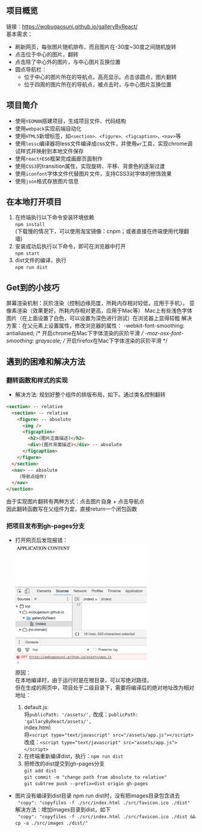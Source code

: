 ## 项目概览
链接：https://wobugaosuni.github.io/galleryByReact/ <br />
基本需求：
- 刷新网页，每张图片随机排布，而且图片在-30度~30度之间随机旋转
- 点击位于中心的图片，翻转
- 点击除了中心外的图片，与中心图片互换位置
- 圆点导航栏：
  - 位于中心的图片所在的导航点，高亮显示。点击该圆点，图片翻转
  - 位于四周的图片所在的导航点，被点击时，与中心图片互换位置

## 项目简介
- 使用`YEOMAN`搭建项目，生成项目文件、代码结构
- 使用`webpack`实现前端自动化
- 使用`HTML5`新增标签，如`<section>、<figure>、<figcaption>、<nav>`等
- 使用`lessc`编译器将less文件编译成css文件，并使用`wr`工具，实现chrome调试样式并映射到本地文件保存
- 使用`react+ES6`框架完成画廊页面制作
- 使用`CSS3`的transition属性，实现旋转、平移、背景色的逐渐过渡
- 使用`iconfont`字体文件代替图片文件，支持CSS3对字体的修饰效果
- 使用`json`格式存放图片信息

## 在本地打开项目
1. 在终端执行以下命令安装环境依赖 <br />
  `npm install` <br />
  (下载慢的情况下，可以使用淘宝镜像：cnpm；或者直接在终端使用代理翻墙)
2. 安装成功后执行以下命令，即可在浏览器中打开 <br />
  `npm start`
3. dist文件的编译，执行 <br />
  `npm run dist`

## Get到的小技巧
屏幕渲染机制：灰阶渲染（控制边缘亮度，所耗内存相对较低，应用于手机）。 亚像素渲染（效果更好，所耗内存相对更高，应用于Mac等）
Mac上有些浅色字体图片（在上面设置了白色，可以设置为深色进行测试）在浏览器上显得较粗
解决方案：在父元素上设置属性，修改浏览器的属性：
-webkit-font-smoothing: antialiased; /* 开启chrome在Mac下字体渲染的灰阶平滑 */
-moz-osx-font-smoothing: grayscale; /* 开启firefox在Mac下字体渲染的灰阶平滑 */

## 遇到的困难和解决方法
### 翻转函数和样式的实现
  - 解决方法: 规划好整个组件的排版布局，如下。通过类名控制翻转

  ```html
  <section> -- relative
    <section> -- relative
      <figure> -- absolute
        <img />
        <figcaption>
          <h2>(图片正面描述)</h2>
          <div>(图片背面描述)</div> -- absolute
        </figcaption>
      </figure>
    </section>
    <nav> -- absolute
      （导航点组件)
    </nav>
  </section>
  ```
  由于实现图片翻转有两种方式：点击图片自身 + 点击导航点 <br />
  因此翻转函数写在父组件为宜，直接return一个闭包函数

### 把项目发布到gh-pages分支
  - 打开网页后发现报错： <br />
    <img src="src/images/error.jpeg" width="350" alt="error" /> <br />
    原因：<br />
    在本地编译时，由于运行时是在根目录，可以写绝对路径。 <br />
    但在生成的网页中，项目处于二级目录下，需要将编译后的绝对地址改为相对地址： <br />
    1. default.js: <br />
    将`publicPath: '/assets/',` 改成：`publicPath: 'gallaryByReact/assets/',`  <br />
    index.html: <br />
    将`<script type="text/javascript" src="/assets/app.js"></script>` <br />
    改成：`<script type="text/javascript" src="assets/app.js"></script>`
    2. 在终端重新编译dist，执行：`npm run dist`
    3. 把修改的dist提交到gh-pages分支 <br />
    `git add dist` <br />
    `git commit -m "change path from absolute to relative"` <br />
    `git subtree push --prefix=dist origin gh-pages`

  - 图片没有编译到dist目录
    npm run dist时，没有把images目录包含进去 <br />
    ` "copy": "copyfiles -f ./src/index.html ./src/favicon.ico ./dist"` <br />
    解决方法：增加images目录到dist，如下 <br />
    ` "copy": "copyfiles -f ./src/index.html ./src/favicon.ico ./dist && cp -a ./src/images ./dist/"`
